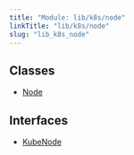 ```yaml
---
title: "Module: lib/k8s/node"
linkTitle: "lib/k8s/node"
slug: "lib_k8s_node"
---
```


## Classes

- [Node](../classes/lib_k8s_node.Node.md)

## Interfaces

- [KubeNode](../interfaces/lib_k8s_node.KubeNode.md)
